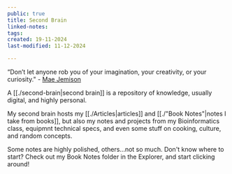 ```yaml
---
public: true
title: Second Brain
linked-notes: 
tags: 
created: 19-11-2024
last-modified: 11-12-2024

---
```

“Don’t let anyone rob you of your imagination, your creativity, or your curiosity." - [Mae Jemison](https://en.wikipedia.org/wiki/Mae_Jemison)

A [[./second-brain|second brain]] is a repository of knowledge, usually digital, and highly personal.

My second brain hosts my [[./Articles|articles]] and [[./"Book Notes"|notes I take from books]], but also my notes and projects from my Bioinformatics class, equipmnt technical specs, and even some stuff on cooking, culture, and random concepts.

Some notes are highly polished, others...not so much. Don't know where to start? Check out my Book Notes folder in the Explorer, and start clicking around!
